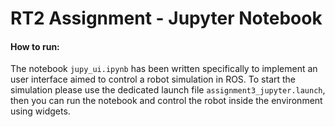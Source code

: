 # RT2 Assignment - Jupyter Notebook

#### How to run:
The notebook ``jupy_ui.ipynb`` has been written specifically to implement an user interface aimed to control a robot simulation in ROS. To start the simulation please use the dedicated launch file ``assignment3_jupyter.launch``, then you can run the notebook and control the robot inside the environment using widgets.
